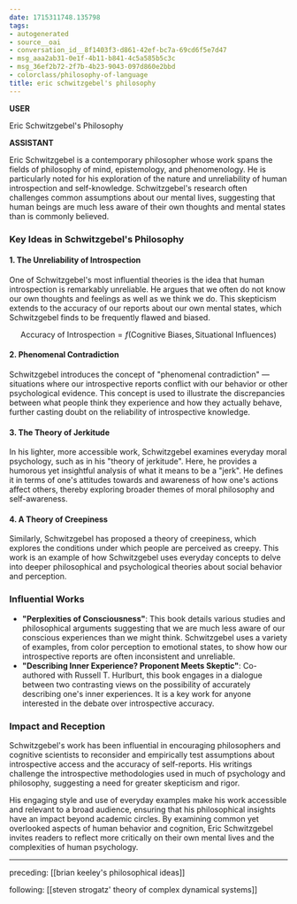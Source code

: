 ```yaml
---
date: 1715311748.135798
tags:
- autogenerated
- source__oai
- conversation_id__8f1403f3-d861-42ef-bc7a-69cd6f5e7d47
- msg_aaa2ab31-0e1f-4b11-b841-4c5a585b5c3c
- msg_36ef2b72-2f7b-4b23-9043-097d860e2bbd
- colorclass/philosophy-of-language
title: eric schwitzgebel's philosophy
---
```


**USER**

Eric Schwitzgebel's Philosophy


**ASSISTANT**

Eric Schwitzgebel is a contemporary philosopher whose work spans the fields of philosophy of mind, epistemology, and phenomenology. He is particularly noted for his exploration of the nature and unreliability of human introspection and self-knowledge. Schwitzgebel's research often challenges common assumptions about our mental lives, suggesting that human beings are much less aware of their own thoughts and mental states than is commonly believed.

### Key Ideas in Schwitzgebel's Philosophy

#### 1. The Unreliability of Introspection
One of Schwitzgebel's most influential theories is the idea that human introspection is remarkably unreliable. He argues that we often do not know our own thoughts and feelings as well as we think we do. This skepticism extends to the accuracy of our reports about our own mental states, which Schwitzgebel finds to be frequently flawed and biased.

$$ \text{Accuracy of Introspection} = f(\text{Cognitive Biases}, \text{Situational Influences}) $$

#### 2. Phenomenal Contradiction
Schwitzgebel introduces the concept of "phenomenal contradiction" — situations where our introspective reports conflict with our behavior or other psychological evidence. This concept is used to illustrate the discrepancies between what people think they experience and how they actually behave, further casting doubt on the reliability of introspective knowledge.

#### 3. The Theory of Jerkitude
In his lighter, more accessible work, Schwitzgebel examines everyday moral psychology, such as in his "theory of jerkitude". Here, he provides a humorous yet insightful analysis of what it means to be a "jerk". He defines it in terms of one's attitudes towards and awareness of how one's actions affect others, thereby exploring broader themes of moral philosophy and self-awareness.

#### 4. A Theory of Creepiness
Similarly, Schwitzgebel has proposed a theory of creepiness, which explores the conditions under which people are perceived as creepy. This work is an example of how Schwitzgebel uses everyday concepts to delve into deeper philosophical and psychological theories about social behavior and perception.

### Influential Works

- **"Perplexities of Consciousness"**: This book details various studies and philosophical arguments suggesting that we are much less aware of our conscious experiences than we might think. Schwitzgebel uses a variety of examples, from color perception to emotional states, to show how our introspective reports are often inconsistent and unreliable.
- **"Describing Inner Experience? Proponent Meets Skeptic"**: Co-authored with Russell T. Hurlburt, this book engages in a dialogue between two contrasting views on the possibility of accurately describing one's inner experiences. It is a key work for anyone interested in the debate over introspective accuracy.

### Impact and Reception

Schwitzgebel's work has been influential in encouraging philosophers and cognitive scientists to reconsider and empirically test assumptions about introspective access and the accuracy of self-reports. His writings challenge the introspective methodologies used in much of psychology and philosophy, suggesting a need for greater skepticism and rigor.

His engaging style and use of everyday examples make his work accessible and relevant to a broad audience, ensuring that his philosophical insights have an impact beyond academic circles. By examining common yet overlooked aspects of human behavior and cognition, Eric Schwitzgebel invites readers to reflect more critically on their own mental lives and the complexities of human psychology.


---

preceding: [[brian keeley's philosophical ideas]]  


following: [[steven strogatz' theory of complex dynamical systems]]